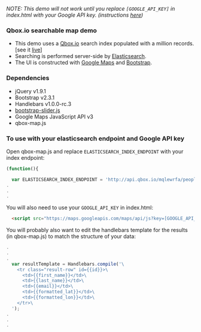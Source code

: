 *NOTE: This demo will not work until you replace `[GOOGLE_API_KEY]` in index.html with your Google API key. (instructions [here](https://developers.google.com/maps/documentation/javascript/tutorial))*

### Qbox.io searchable map demo

- This demo uses a [Qbox.io](http://qbox.io) search index populated with a million records. [see it [live](http://qbox.io/demos/map)]
- Searching is performed server-side by [Elasticsearch](http://www.elasticsearch.org).
- The UI is constructed with [Google Maps](https://developers.google.com/maps/documentation/javascript/) and [Bootstrap](http://twitter.github.io/bootstrap).

### Dependencies

- jQuery v1.9.1
- Bootstrap v2.3.1
- Handlebars v1.0.0-rc.3
- [bootstrap-slider.js](http://www.eyecon.ro/bootstrap-slider/)
- Google Maps JavaScript API v3
- qbox-map.js


### To use with your elasticsearch endpoint and Google API key
Open qbox-map.js and replace `ELASTICSEARCH_INDEX_ENDPOINT` with your index endpoint: 

```javascript
(function(){

  var ELASTICSEARCH_INDEX_ENDPOINT = 'http://api.qbox.io/mqlewrfa/people/person';
.
.
.
```

You will also need to use your `GOOGLE_API_KEY` in index.html:

```html
  <script src="https://maps.googleapis.com/maps/api/js?key=[GOOGLE_API_KEY]&amp;sensor=false"></script>
```

You will probably also want to edit the handlebars template for the results (in qbox-map.js) to match the structure of your data:

```javascript
.
.
.
  var resultTemplate = Handlebars.compile('\
    <tr class="result-row" id={{id}}>\
      <td>{{first_name}}</td>\
      <td>{{last_name}}</td>\
      <td>{{email}}</td>\
      <td>{{formatted_lat}}</td>\
      <td>{{formatted_lon}}</td>\
    </tr>\
  ');
.
.
.
```